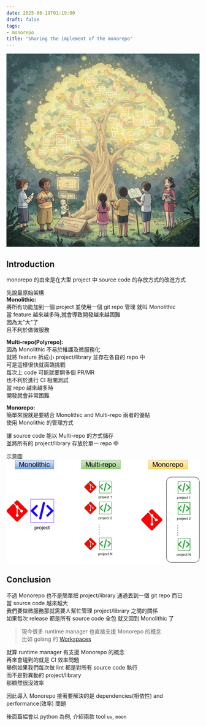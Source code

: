 ```yaml
---
date: 2025-06-19T01:19:00  
draft: false
tags:
- monorepo
title: "Sharing the implement of the monorepo"
---
```

![alt](images/banner.png)  

<!--more-->

## Introduction
monorepo 的由來是在大型 project 中 source code 的存放方式的改進方式

先說最原始架構  
**Monolithic:**  
將所有功能加到一個 project 並使用一個 git repo 管理 就叫 Monolithic  
當 feature 越來越多時,就會導致開發越來越困難  
因為太"大"了  
且不利於做微服務  

**Multi-repo(Polyrepo):**  
因為 Monolithic 不易於維護及微服務化  
就將 feature 拆成小 project/library 並存在各自的 repo 中  
可是這樣很快就面臨挑戰  
每次上 code 可能就要開多個 PR/MR  
也不利於進行 CI 相關測試  
當 repo 越來越多時  
開發就會非常困難  

**Monorepo:**  
簡單來說就是要結合 Monolithic and Multi-repo 兩者的優點  
使用 Monolithic 的管理方式  

讓 source code 能以 Multi-repo 的方式儲存  
並將所有的 project/library 存放於單一 repo 中    

示意圖  
![repo](images/repo.png)



## Conclusion

不過 Monorepo 也不是簡單把 project/library 通通丟到一個 git repo 而已  
當 source code 越來越大  
我們要做微服務那就需要人幫忙管理 project/library 之間的關係  
如果每次 release 都是所有 source code 全包 就又回到 Monolithic 了  

> 現今很多 runtime manager 也直接支援 Monorepo 的概念  
比如 golang 的 [Workspaces](https://go.dev/ref/mod#workspaces)   

就算 runtime manager 有支援 Monorepo 的概念  
再來會碰到的就是 CI 效率問題  
舉例如果我們每次做 lint 都是對所有 source code 執行  
而不是對異動的 project/library  
那顯然很沒效率  

因此導入 Monorepo 接著要解決的是 dependencies(相依性) and performance(效率) 問題  

後面篇幅會以 python 為例, 介紹兩款 tool `uv`, `moon`  

